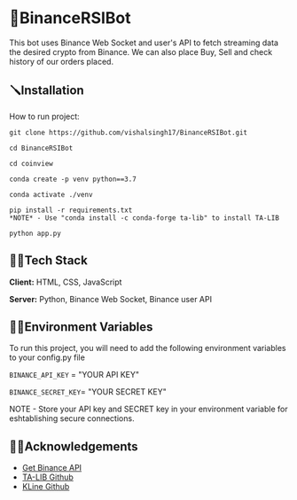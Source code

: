 
# 🤖BinanceRSIBot

This bot uses Binance Web Socket and user's API to fetch streaming data the desired crypto from Binance. We can also place Buy, Sell and check history of our orders placed. 



## 🪛Installation

How to run project:

```
git clone https://github.com/vishalsingh17/BinanceRSIBot.git
```
```
cd BinanceRSIBot
```
```
cd coinview
```
```
conda create -p venv python==3.7
```
```
conda activate ./venv
```
```
pip install -r requirements.txt
*NOTE* - Use "conda install -c conda-forge ta-lib" to install TA-LIB
```
```
python app.py
```
## 👨‍💻Tech Stack

**Client:** HTML, CSS, JavaScript

**Server:** Python, Binance Web Socket, Binance user API


## 🕵️‍♂️Environment Variables

To run this project, you will need to add the following environment variables to your config.py file

`BINANCE_API_KEY` = "YOUR API KEY"

`BINANCE_SECRET_KEY`= "YOUR SECRET KEY"

NOTE - Store your API key and SECRET key in your environment variable for eshtablishing secure connections.

## ✍🏻Acknowledgements

 - [Get Binance API](https://www.binance.com/en/support/faq/360002502072)
 - [TA-LIB Github](https://github.com/mrjbq7/ta-lib)
 - [KLine Github](https://github.com/binance/binance-spot-api-docs/blob/master/rest-api.md#klinecandlestick-data)
